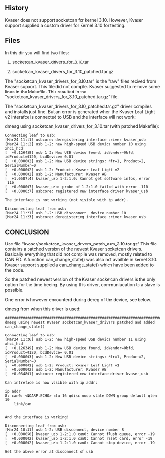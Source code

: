 ## History
Kvaser does not support socketcan for kernel 3.10.
However, Kvaser support supplied a custom driver for Kernel 3.10 for testing. 

## Files
In this dir you will find two files:

1. socketcan_kvaser_drivers_for_3.10.tar

2. socketcan_kvaser_drivers_for_3.10_patched.tar.gz  

The "socketcan_kvaser_drivers_for_3.10.tar" is the "raw" files recived from Kvaser support. This file did not compile. Kvaser suggested to remove some lines in the Makefile. This resulted in the "socketcan_kvaser_drivers_for_3.10_patched.tar.gz" file.

The "socketcan_kvaser_drivers_for_3.10_patched.tar.gz" driver compiles and installs just fine. But an error is generated when the Kvaser Leaf Light v2 interafce is connected to USB and the interface will not work:

dmesg using socketcan_kvaser_drivers_for_3.10.tar (with patched Makefile):
``` 
Connecting leaf to usb:
[Mar24 11:11] usbcore: deregistering interface driver kvaser_usb
[Mar24 11:12] usb 1-2: new high-speed USB device number 10 using xhci_hcd
[  +0.126425] usb 1-2: New USB device found, idVendor=0bfd, idProduct=0120, bcdDevice= 0.01
[  +0.000002] usb 1-2: New USB device strings: Mfr=1, Product=2, SerialNumber=0
[  +0.000002] usb 1-2: Product: Kvaser Leaf Light v2
[  +0.000002] usb 1-2: Manufacturer: Kvaser AB
[  +1.058714] kvaser_usb 1-2:1.0: Cannot get software infos, error -110
[  +0.000007] kvaser_usb: probe of 1-2:1.0 failed with error -110
[  +0.000027] usbcore: registered new interface driver kvaser_usb

The interface is not working (not visible with ip addr).

Disconnecting leaf from usb:
[Mar24 11:21] usb 1-2: USB disconnect, device number 10
[Mar24 11:23] usbcore: deregistering interface driver kvaser_usb

``` 

## CONCLUSION

Use file "kvaser/socketcan_kvaser_drivers_patch_asm_3.10.tar.gz"
This file contains a patched version of the newest Kvaser socketcan drivers. 
Basically everything that did not compile was removed, mostly related to CAN FD. A function can_change_state() was also not availble in kernel 3.10. Kvaser support supplied a can_change_state() which have been added to the code.

So the patched newest version of the Kvaser socketcan drivers is the only option for the time beeing. By using this driver, communiucation to a slave is possible.

One error is however encounterd during dereg of the device, see below.

dmesg from when this driver is used:
``` 
##########################################################################
dmesg using newest Kvaser socketcan_kvaser_drivers patched and added can_change_state()

Connecting leaf to usb:
[Mar24 11:26] usb 1-2: new high-speed USB device number 11 using xhci_hcd
[  +0.126349] usb 1-2: New USB device found, idVendor=0bfd, idProduct=0120, bcdDevice= 0.01
[  +0.000003] usb 1-2: New USB device strings: Mfr=1, Product=2, SerialNumber=0
[  +0.000002] usb 1-2: Product: Kvaser Leaf Light v2
[  +0.000002] usb 1-2: Manufacturer: Kvaser AB
[  +0.034801] usbcore: registered new interface driver kvaser_usb

Can intreface is now visible with ip addr:

ip addr
8: can0: <NOARP,ECHO> mtu 16 qdisc noop state DOWN group default qlen 10
    link/can 


And the interface is working!

Disconnecting leaf from usb:
[Mar24 10:31] usb 1-2: USB disconnect, device number 8
[  +0.000050] kvaser_usb 1-2:1.0 can0: Cannot flush queue, error -19
[  +0.000002] kvaser_usb 1-2:1.0 can0: Cannot reset card, error -19
[  +0.000002] kvaser_usb 1-2:1.0 can0: Cannot stop device, error -19

Get the above error at disconnect of usb


``` 
